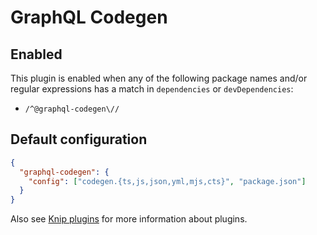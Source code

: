 # GraphQL Codegen

## Enabled

This plugin is enabled when any of the following package names and/or regular expressions has a match in `dependencies`
or `devDependencies`:

- `/^@graphql-codegen\//`

## Default configuration

```json
{
  "graphql-codegen": {
    "config": ["codegen.{ts,js,json,yml,mjs,cts}", "package.json"]
  }
}
```

Also see [Knip plugins][1] for more information about plugins.

[1]: https://github.com/webpro/knip/blob/main/README.md#plugins
